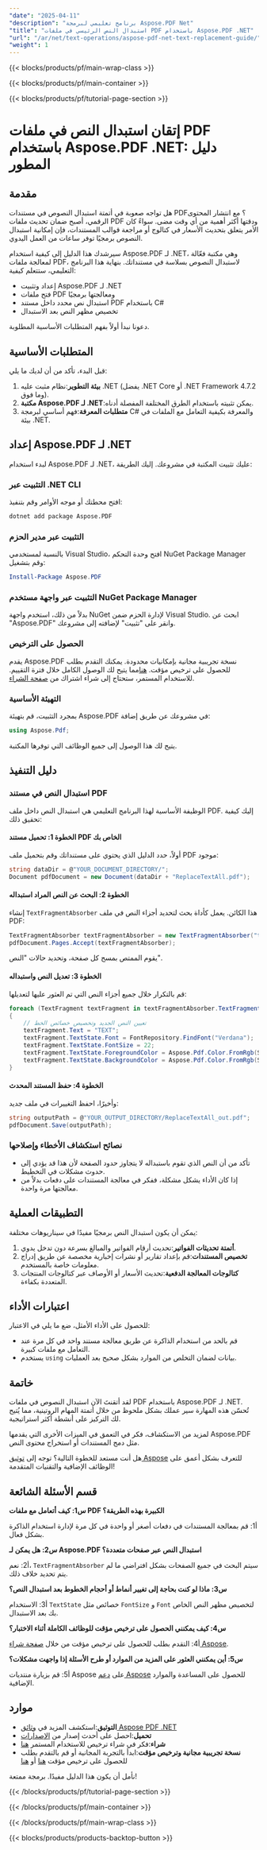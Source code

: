 ```yaml
---
"date": "2025-04-11"
"description": "برنامج تعليمي لبرمجة Aspose.PDF Net"
"title": "استبدال النص الرئيسي في ملفات PDF باستخدام Aspose.PDF .NET"
"url": "/ar/net/text-operations/aspose-pdf-net-text-replacement-guide/"
"weight": 1
---
```


{{< blocks/products/pf/main-wrap-class >}}

{{< blocks/products/pf/main-container >}}

{{< blocks/products/pf/tutorial-page-section >}}


# إتقان استبدال النص في ملفات PDF باستخدام Aspose.PDF .NET: دليل المطور

## مقدمة

هل تواجه صعوبة في أتمتة استبدال النصوص في مستندات PDF؟ مع انتشار المحتوى الرقمي، أصبح ضمان تحديث ملفات PDF ودقتها أكثر أهمية من أي وقت مضى. سواءً كان الأمر يتعلق بتحديث الأسعار في كتالوج أو مراجعة قوالب المستندات، فإن إمكانية استبدال النصوص برمجيًا توفر ساعات من العمل اليدوي.

سيرشدك هذا الدليل إلى كيفية استخدام Aspose.PDF لـ .NET، وهي مكتبة فعّالة لمعالجة ملفات PDF، لاستبدال النصوص بسلاسة في مستنداتك. بنهاية هذا البرنامج التعليمي، ستتعلم كيفية:

- إعداد وتثبيت Aspose.PDF لـ .NET
- فتح ملفات PDF ومعالجتها برمجيًا
- استبدال نص محدد داخل مستند PDF باستخدام C#
- تخصيص مظهر النص بعد الاستبدال

دعونا نبدأ أولاً بفهم المتطلبات الأساسية المطلوبة.

## المتطلبات الأساسية

قبل البدء، تأكد من أن لديك ما يلي:

1. **بيئة التطوير**:نظام مثبت عليه .NET (يفضل .NET Core أو .NET Framework 4.7.2 وما فوق).
2. **مكتبة Aspose.PDF لـ .NET**:يمكن تثبيته باستخدام الطرق المختلفة المفصلة أدناه.
3. **متطلبات المعرفة**:فهم أساسي لبرمجة C# والمعرفة بكيفية التعامل مع الملفات في بيئة .NET.

## إعداد Aspose.PDF لـ .NET

لبدء استخدام Aspose.PDF لـ .NET، عليك تثبيت المكتبة في مشروعك. إليك الطريقة:

### التثبيت عبر .NET CLI
افتح محطتك أو موجه الأوامر وقم بتنفيذ:
```bash
dotnet add package Aspose.PDF
```

### التثبيت عبر مدير الحزم
بالنسبة لمستخدمي Visual Studio، افتح وحدة التحكم NuGet Package Manager وقم بتشغيل:
```powershell
Install-Package Aspose.PDF
```

### التثبيت عبر واجهة مستخدم NuGet Package Manager
بدلاً من ذلك، استخدم واجهة NuGet لإدارة الحزم ضمن Visual Studio. ابحث عن "Aspose.PDF" وانقر على "تثبيت" لإضافته إلى مشروعك.

### الحصول على الترخيص

يقدم Aspose.PDF نسخة تجريبية مجانية بإمكانيات محدودة. يمكنك التقدم بطلب للحصول على ترخيص مؤقت. [هنا](https://purchase.aspose.com/temporary-license/)مما يتيح لك الوصول الكامل خلال فترة التقييم. للاستخدام المستمر، ستحتاج إلى شراء اشتراك من [صفحة الشراء](https://purchase.aspose.com/buy).

### التهيئة الأساسية

بمجرد التثبيت، قم بتهيئة Aspose.PDF في مشروعك عن طريق إضافة:
```csharp
using Aspose.Pdf;
```
يتيح لك هذا الوصول إلى جميع الوظائف التي توفرها المكتبة.

## دليل التنفيذ

### استبدال النص في مستند PDF

الوظيفة الأساسية لهذا البرنامج التعليمي هي استبدال النص داخل ملف PDF. إليك كيفية تحقيق ذلك:

#### الخطوة 1: تحميل مستند PDF الخاص بك

أولاً، حدد الدليل الذي يحتوي على مستنداتك وقم بتحميل ملف PDF موجود:
```csharp
string dataDir = @"YOUR_DOCUMENT_DIRECTORY/";
Document pdfDocument = new Document(dataDir + "ReplaceTextAll.pdf");
```

#### الخطوة 2: البحث عن النص المراد استبداله

إنشاء `TextFragmentAbsorber` هذا الكائن. يعمل كأداة بحث لتحديد أجزاء النص في ملف PDF:
```csharp
TextFragmentAbsorber textFragmentAbsorber = new TextFragmentAbsorber("text");
pdfDocument.Pages.Accept(textFragmentAbsorber);
```
يقوم الممتص بمسح كل صفحة، وتحديد حالات "النص".

#### الخطوة 3: تعديل النص واستبداله

قم بالتكرار خلال جميع أجزاء النص التي تم العثور عليها لتعديلها:
```csharp
foreach (TextFragment textFragment in textFragmentAbsorber.TextFragments)
{
    // تعيين النص الجديد وتخصيص خصائص الخط
    textFragment.Text = "TEXT";
    textFragment.TextState.Font = FontRepository.FindFont("Verdana");
    textFragment.TextState.FontSize = 22;
    textFragment.TextState.ForegroundColor = Aspose.Pdf.Color.FromRgb(System.Drawing.Color.Blue);
    textFragment.TextState.BackgroundColor = Aspose.Pdf.Color.FromRgb(System.Drawing.Color.Green);
}
```

#### الخطوة 4: حفظ المستند المحدث

وأخيرًا، احفظ التغييرات في ملف جديد:
```csharp
string outputPath = @"YOUR_OUTPUT_DIRECTORY/ReplaceTextAll_out.pdf";
pdfDocument.Save(outputPath);
```

### نصائح استكشاف الأخطاء وإصلاحها

- تأكد من أن النص الذي تقوم باستبداله لا يتجاوز حدود الصفحة لأن هذا قد يؤدي إلى حدوث مشكلات في التخطيط.
- إذا كان الأداء يشكل مشكلة، ففكر في معالجة المستندات على دفعات بدلاً من معالجتها مرة واحدة.

## التطبيقات العملية

يمكن أن يكون استبدال النص برمجيًا مفيدًا في سيناريوهات مختلفة:

1. **أتمتة تحديثات الفواتير**:تحديث أرقام الفواتير والمبالغ بسرعة دون تدخل يدوي.
2. **تخصيص المستندات**:قم بإعداد تقارير أو نشرات إخبارية مخصصة عن طريق إدراج معلومات خاصة بالمستخدم.
3. **كتالوجات المعالجة الدفعية**:تحديث الأسعار أو الأوصاف عبر كتالوجات المنتجات المتعددة بكفاءة.

## اعتبارات الأداء

للحصول على الأداء الأمثل، ضع ما يلي في الاعتبار:

- قم بالحد من استخدام الذاكرة عن طريق معالجة مستند واحد في كل مرة عند التعامل مع ملفات كبيرة.
- يستخدم `using` بيانات لضمان التخلص من الموارد بشكل صحيح بعد العمليات.

## خاتمة

لقد أتقنتَ الآن استبدال النصوص في ملفات PDF باستخدام Aspose.PDF لـ .NET. تُحسّن هذه المهارة سير عملك بشكل ملحوظ من خلال أتمتة المهام الروتينية، مما يُتيح لك التركيز على أنشطة أكثر استراتيجية.

لمزيد من الاستكشاف، فكر في التعمق في الميزات الأخرى التي يقدمها Aspose.PDF مثل دمج المستندات أو استخراج محتوى النص.

هل أنت مستعد للخطوة التالية؟ توجه إلى [توثيق Aspose](https://reference.aspose.com/pdf/net/) للتعرف بشكل أعمق على الوظائف الإضافية والتقنيات المتقدمة!

## قسم الأسئلة الشائعة

**س1: كيف أتعامل مع ملفات PDF الكبيرة بهذه الطريقة؟**

أ1: قم بمعالجة المستندات في دفعات أصغر أو واحدة في كل مرة لإدارة استخدام الذاكرة بشكل فعال.

**س2: هل يمكن لـ Aspose.PDF استبدال النص عبر صفحات متعددة؟**

أ2: نعم، `TextFragmentAbsorber` سيتم البحث في جميع الصفحات بشكل افتراضي ما لم يتم تحديد خلاف ذلك.

**س3: ماذا لو كنت بحاجة إلى تغيير أنماط أو أحجام الخطوط بعد استبدال النص؟**

أ3: الاستخدام `TextState` خصائص مثل `FontSize` و `Font` لتخصيص مظهر النص الخاص بك بعد الاستبدال.

**س4: كيف يمكنني الحصول على ترخيص مؤقت للوظائف الكاملة أثناء الاختبار؟**

أ4: التقدم بطلب للحصول على ترخيص مؤقت من خلال [صفحة شراء Aspose](https://purchase.aspose.com/temporary-license/).

**س5: أين يمكنني العثور على المزيد من الموارد أو طرح الأسئلة إذا واجهت مشكلات؟**

أ5: قم بزيارة منتديات Aspose على [دعم Aspose](https://forum.aspose.com/c/pdf/10) للحصول على المساعدة والموارد الإضافية.

## موارد

- **التوثيق**:استكشف المزيد في [وثائق Aspose PDF .NET](https://reference.aspose.com/pdf/net/)
- **تحميل**:احصل على أحدث إصدار من [الإصدارات](https://releases.aspose.com/pdf/net/)
- **شراء**:فكر في شراء ترخيص للاستخدام المستمر [هنا](https://purchase.aspose.com/buy)
- **نسخة تجريبية مجانية وترخيص مؤقت**:ابدأ بالتجربة المجانية أو قم بالتقدم بطلب للحصول على ترخيص مؤقت [هنا](https://releases.aspose.com/pdf/net/) أو [هنا](https://purchase.aspose.com/temporary-license/)

نأمل أن يكون هذا الدليل مفيدًا. برمجة ممتعة!

{{< /blocks/products/pf/tutorial-page-section >}}

{{< /blocks/products/pf/main-container >}}

{{< /blocks/products/pf/main-wrap-class >}}

{{< blocks/products/products-backtop-button >}}